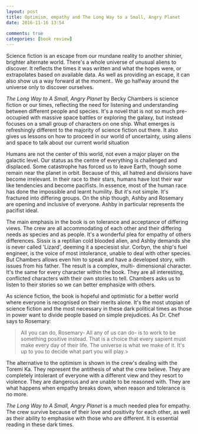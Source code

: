 ```yaml
---  
layout: post  
title: Optimism, empathy and The Long Way to a Small, Angry Planet  
date: 2016-11-16 13:54  
  
comments: true  
categories: [book review]  
---  
```

Science fiction is an escape from our mundane reality to another shinier, brighter alternate world. There's a whole universe of unusual aliens to discover. It reflects the times it was written and what the hopes were, or extrapolates based on available data. As well as providing an escape, it can also show us a way forward at the moment.. We go halfway around the universe only to discover ourselves.  
<!--more-->  

*The Long Way to A Small, Angry Planet* by Becky Chambers is science fiction or our times, reflecting the need for listening and understanding between different people and species. It's a novel that is not so much pre-occupied with massive space battles or exploring the galaxy, but instead focuses on a small group of characters on one ship. What emerges is refreshingly different to the majority of science fiction out there. It also gives us lessons on how to proceed in our world of uncertainty, using aliens and space to talk about our current world situation  

Humans are not the center of this world, not even a major player on the galactic level. Our status as the centre of everything is challenged and displaced. Some catastrophe has forced us to leave Earth, though some remain near the planet in orbit. Because of this, all hatred and divisions have become irrelevant. In their race to their stars, humans have lost their war like tendencies and become pacifists. In essence, most of the human race has done the impossible and learnt humility. But it's not simple. It's fractured into differing groups. On the ship though, Ashby and Rosemary are opening and inclusive of everyone. Ashby in particular represents the pacifist ideal.  

The main emphasis in the book is on tolerance and acceptance of differing views. The crew are all accommodating of each other and their differing needs as species and as people. It's a wonderful plea for empathy of others differences. Sissix is a reptilian cold blooded alien, and Ashby demands she is never called 'Lizard', deeming it a speciesist slur. Corbyn, the ship's fuel engineer, is the voice of most intolerance, unable to deal with other species. But Chambers allows even him to speak and have a developed story, with issues from his father. The result is a complex, multi- dimensional character. It's the same for every character within the book. They are all interesting, conflicted characters with their own stories to tell. Chambers asks us to listen to their stories so we can better emphasize with others.  

As science fiction, the book is hopeful and optimistic for a better world where everyone is recognised on their merits alone. It's the most utopian of science fiction and the most necessary in these dark political times as those in power want to divide people based on simple prejudices. As Dr. Chef says to Rosemary:  

>  All you can do, Rosemary- All any of us can do- is to work to be something positive instead. That is a choice that every sapient must make every day of their life. The universe is what we make of it. It's up to you to decide what part you will play.>  

The alternative to the optimism is shown in the crew's dealing with the Toremi Ka. They represent the antithesis of what the crew believe. They are completely intolerant of everyone with a different view and they resort to violence. They are dangerous and are unable to be reasoned with. They are what happens when empathy breaks down, when reason and tolerance is no more.  

*The Long Way to A Small, Angry Planet* is a much needed plea for empathy. The crew survive because of their love and positivity for each other, as well as their ability to emphasise with those who are different. It is essential reading in these dark times.  
